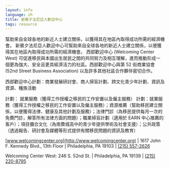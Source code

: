 ```yaml
---
layout: info
language: zh
title: 新賓夕法尼亞人歡迎中心
tags: resource
---
```

幫助來自全球各地的新近人士建立關係，以獲得其在地區內取得成功所需的經濟機會。
新賓夕法尼亞人歡迎中心可幫助來自全球各地的新近人士建立關係，以便獲得其在地區內取得成功所需的經濟機會。
西部歡迎中心 (Welcoming Center West) 可促進移民與本國出生居民之間的共同努力及相互理解，進而推動形成一個更為強大、安全且更具經濟活力的社區。西部歡迎中心與第 52 街商業協會 (52nd Street Business Association) 以及許多其他社區合作夥伴密切合作。

西部歡迎中心計劃：商業發展研討會、商人掃盲計劃、跨文化青少年計劃、資訊及資源、種族活動

計劃：
就業服務（獲得工作授權之移民的工作安置以及僱主服務）
計劃：就業服務（獲得工作授權之移民的工作安置以及僱主服務）；資源推薦（幫助移民建立關係，以便獲得法律、健康及其他計劃及服務）；法律門診（為移民提供每月一次的免費門診，解答所有法律方面的問題）；職業掃盲計劃（適用於 EARN 中心推薦的客戶）；項目彌合文化（為南費城高中的青少年提供學術及社會支援）；公共政策（透過報告、研討會及媒體等形式提供有關移民問題的資訊及教育）

[www.welcomingcenter.org](http://www.welcomingcenter.org) | 1617 John F. Kennedy Blvd., 13th Floor | Philadelphia, PA 19103 | [(215) 557-2626 ](tel:+12155572626)

Welcoming Center West:
246 S. 52nd St. | Philadelphia, PA 19139 | [(215) 220-8795](tel:+12152208795)